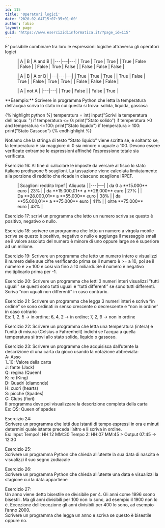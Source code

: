 ```yaml
---
id: 115
title: 'Operatori logici'
date: '2020-02-04T15:07:35+01:00'
author: fabio
layout: page
guid: 'https://www.esercizidiinformatica.it/?page_id=115'
---
```


E’ possibile combinare tra loro le espressioni logiche attraverso gli operatori logici

<figure class="wp-block-table">| A | B | A and B |
|---|---|---|
| True | True | True |
| True | False | False |
| False | True | False |
| False | False | False |

</figure><figure class="wp-block-table">| A | B | A or B |
|---|---|---|
| True | True | True |
| True | False | True |
| False | True | True |
| False | False | False |

</figure><figure class="wp-block-table">| A | not A |
|---|---|
| True | False |
| False | True |

</figure>**Esempio:**  
Scrivere in programma Python che letta la temperatura dell’acqua scriva lo stato in cui questa si trova: solida, liquida, gassosa

{% highlight python %}
temperatura = int( input("Scrivi la temperatura dell'acqua: ")
if temperatura <= 0:
   print("Stato solido")
if temperatura >0 and temperatura <=100:
   print("Stato liquido")
if temperatura > 100:
   print("Stato Gassoso")
{% endhighlight %}

</div>Notiamo che la stringa di testo “Stato liquido” viene scritta se, e soltanto se, la temperatura è sia maggiore di 0 sia minore o uguale a 100. Devono essere verificate entrambe le espressioni affinché l’espressione totale sia verificata.

Esercizio 16: Al fine di calcolare le imposte da versare al fisco lo stato italiano predispone 5 scaglioni. La tassazione viene calcolata limitatamente alla porzione di reddito che ricade in ciascuno scaglione IRPEF.

<figure class="wp-block-table">| Scaglioni reddito Irpef | Aliquota |
|---|---|
| da 0 a **15.000** euro | 23% |
| da **15.000,01** a **28.000** euro | 27% |
| Da **28.000,01** a **55.000** euro | 38% |
| da **55.000,01** a **75.000** euro | 41% |
| oltre **75.000** euro | 43% |

</figure>Esercizio 17: scrivi un programma che letto un numero scriva se questo è positivo, negativo o nullo.

Esercizio 18: scrivere un programma che letto un numero a virgola mobile scriva se questo è positivo, negativo o nullo e aggiunga il messaggio small se il valore assoluto del numero è minore di uno oppure large se è superiore ad un milione.

Esercizio 19: Scrivere un programma che letto un numero intero e visualizzi il numero delle sue cifre verificando prima se il numero è &gt;= a 10, poi se il numero è &gt;= 100 e così via fino a 10 miliardi. Se il numero è negativo moltiplicarlo prima per -1.

Esercizio 20: Scrivere un programma che letti 3 numeri interi visualizzi ”tutti uguali” se questi sono tutti uguali e “tutti differenti” se sono tutti differenti. Scriva “non uguali non differenti” in caso contrario.

Esercizio 21: Scrivere un programma che legga 3 numeri interi e scriva “in ordine” se sono ordinati in senso crescente o decrescente e “non in ordine” in caso cotrario  
Es: 1, 2, 5 → in ordine; 6, 4, 2 → in ordine; 7, 2, 9 → non in ordine

Esercizio 22: Scrivere un programma che letta una temperatura (intera) e l’unità di misura (Celsius o Fahrenheit) indichi se l’acqua a quella temperatura si trovi allo stato solido, liquido o gassoso.

Esercizio 23: Scrivere un programma che acquisisca dall’utente la descrizione di una carta da gioco usando la notazione abbreviata:  
A: Asso  
1..10: Valore della carta  
J: fante (Jack)   
Q: regina (Queen)  
K: re (King)  
D: Quadri (diamonds)  
H: cuori (hearts)  
S: picche (Spades)  
C: Clubs (fiori)  
Il programma deve poi visualizzare la descrizione completa della carta  
Es: QS: Queen of spades

Esercizio 24:  
Scrivere un programma che letti due istanti di tempo espressi in ora e minuti determini quale istante preceda l’altro e li scriva in ordine.  
Es: Input Tempo1: HH:12 MM:30 Tempo 2: HH:07 MM:45 &gt; Output 07:45 → 12:30

Esercizio 25:  
Scrivere un programma Python che chieda all’utente la sua data di nascita e visualizzi il suo segno zodiacale

Esercizio 26:  
Scrivere un programma Python che chieda all’utente una data e visualizzi la stagione cui la data appartiene

Esercizio 27:  
Un anno viene detto bisestile se divisibile per 4. Gli anni come 1996 xsono bisestili. Ma gli anni divisibili per 100 non lo sono, ad esempio il 1900 non lo è. Eccezione dell’eccezione gli anni divisibili per 400 lo sono, ad esempio l’anno 2000.  
Scrivere un programma che legga un anno e scriva se questo è bisestile oppure no.